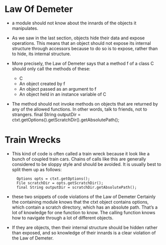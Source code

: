 # Law Of Demeter

* a module should not know about the innards of the objects it manipulates.

* As we saw in the last section, objects hide their data and expose operations. This means that an object should not expose its internal structure through accessors because to do so is to expose, rather than to hide, its internal structure.

* More precisely, the Law of Demeter says that a method f of a class C should only call the methods of these:
    * C
    * An object created by f
    * An object passed as an argument to f
    * An object held in an instance variable of C

* The method should not invoke methods on objects that are returned by any of the allowed functions. In other words, talk to friends, not to strangers.
        final String outputDir = ctxt.getOptions().getScratchDir().getAbsolutePath();

# Train Wrecks

* This kind of code is often called a train wreck because it look like a bunch of coupled train cars. Chains of calls like this are generally considered to be sloppy style and should be avoided. It is usually best to split them up as follows:

        Options opts = ctxt.getOptions();
        File scratchDir = opts.getScratchDir();
        final String outputDir = scratchDir.getAbsolutePath();

* these two snippets of code violations of the Law of Demeter Certainly
the containing module knows that the ctxt object contains options, which contain a scratch directory, which has an absolute path. That’s a lot of knowledge for one function to know. The calling function knows how to navigate through a lot of different objects.

* If they are objects, then their internal structure
should be hidden rather than exposed, and so knowledge of their innards is a clear violation of the Law of Demeter.